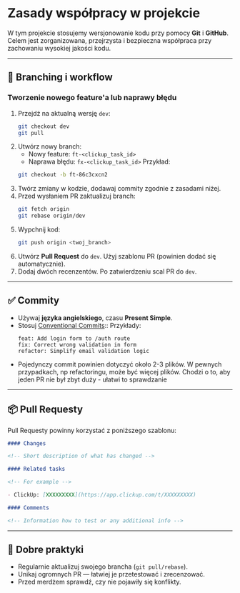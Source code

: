 # Zasady współpracy w projekcie

W tym projekcie stosujemy wersjonowanie kodu przy pomocy **Git** i **GitHub**. Celem jest zorganizowana, przejrzysta i bezpieczna współpraca przy zachowaniu wysokiej jakości kodu.

---

## 🔀 Branching i workflow

### Tworzenie nowego feature'a lub naprawy błędu

1. Przejdź na aktualną wersję `dev`:
   ```bash
   git checkout dev
   git pull
   ```
2. Utwórz nowy branch:
   - Nowy feature: `ft-<clickup_task_id>`
   - Naprawa błędu: `fx-<clickup_task_id>`
     Przykład:
   ```bash
   git checkout -b ft-86c3cxcn2
   ```
3. Twórz zmiany w kodzie, dodawaj commity zgodnie z zasadami niżej.
4. Przed wysłaniem PR zaktualizuj branch:
   ```bash
   git fetch origin
   git rebase origin/dev
   ```
5. Wypchnij kod:
   ```bash
   git push origin <twoj_branch>
   ```
6. Utwórz **Pull Request** do `dev`. Użyj szablonu PR (powinien dodać się automatycznie).
7. Dodaj dwóch recenzentów. Po zatwierdzeniu scal PR do `dev`.

---

## ✅ Commity

- Używaj **języka angielskiego**, czasu **Present Simple**.
- Stosuj [Conventional Commits](https://www.conventionalcommits.org/en/v1.0.0/)::
  Przykłady:
  ```
  feat: Add login form to /auth route
  fix: Correct wrong validation in form
  refactor: Simplify email validation logic
  ```
- Pojedynczy commit powinien dotyczyć około 2-3 plików. W pewnych przypadkach, np refactoringu, może być więcej plików. Chodzi o to, aby jeden PR nie był zbyt duży - ułatwi to sprawdzanie

---

## 📦 Pull Requesty

Pull Requesty powinny korzystać z poniższego szablonu:

```markdown
#### Changes

<!-- Short description of what has changed -->

#### Related tasks

<!-- For example -->

- ClickUp: [XXXXXXXXX](https://app.clickup.com/t/XXXXXXXXX)

#### Comments

<!-- Information how to test or any additional info -->
```

---

## 🧪 Dobre praktyki

- Regularnie aktualizuj swojego brancha (`git pull/rebase`).
- Unikaj ogromnych PR — łatwiej je przetestować i zrecenzować.
- Przed merdżem sprawdź, czy nie pojawiły się konflikty.
